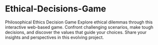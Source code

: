 # Ethical-Decisions-Game
Philosophical Ethics Decision Game  Explore ethical dilemmas through this interactive web-based game. Confront challenging scenarios, make tough decisions, and discover the values that guide your choices. Share your insights and perspectives in this evolving project.

